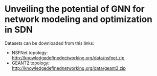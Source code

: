 # Unveiling the potential of GNN for network modeling and optimization in SDN

Datasets can be downloaded from this links:

* NSFNet topology: http://knowledgedefinednetworking.org/data/nsfnet.zip
* GEANT2 topology: http://knowledgedefinednetworking.org/data/geant2.zip  
